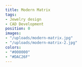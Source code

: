 ```yaml
---
title: Modern Matrix
tags:
- Jewelry design
- CAD Development
position: 0
images:
- "/uploads/modern-matrix.jpg"
- "/uploads/modern-matrix-2.jpg"
colors:
- "#000000"
- "#DAC26F"
---
```


